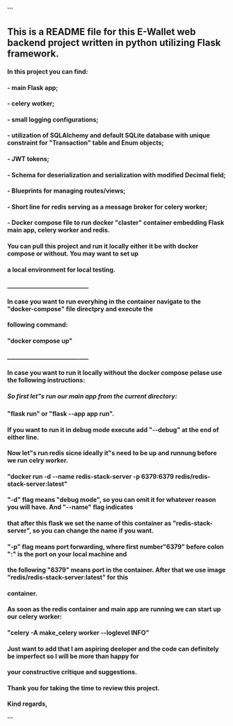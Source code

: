 '''
## This is a README file for this E-Wallet web backend project written in python utilizing Flask framework.
#### In this project you can find: 
#### - main Flask app;
#### - celery wotker;
#### - small logging configurations;
#### - utilization of SQLAlchemy and default SQLite database with unique constraint for "Transaction" table and Enum objects;
#### - JWT tokens; 
#### - Schema for deserialization and serialization with modified Decimal field;
#### - Blueprints for managing routes/views;
#### - Short line for redis serving as a message broker for celery worker;
#### - Docker compose file to run docker "claster" container embedding Flask main app, celery worker and redis.
#### You can pull this project and run it locally either it be with docker compose or without. You may want to set up
#### a local environment for local testing.
#### ____________________________

#### In case you want to run everyhing in the container navigate to the "docker-compose" file directpry and execute the 
#### following command:
#### "docker compose up"

#### ____________________________

#### In case you want to run it locally without the docker compose pelase use the following instructions:
##### So first let"s run our main app from the current directory:
#### "flask run" or "flask --app app run".
#### If you want to run it in debug mode execute add "--debug" at the end of either line.

#### Now let"s run redis sicne ideally it"s need to be up and runnung before we run celry worker.
#### "docker run -d --name redis-stack-server -p 6379:6379 redis/redis-stack-server:latest"
#### "-d" flag means "debug mode", so you can omit it for whatever reason you will have. And "--name" flag indicates
#### that after this flask we set the name of this container as "redis-stack-server", so you can change the name if you want.
#### "-p" flag means port forwarding, where first number"6379" before colon ":" is the port on your local machine and
#### the following "6379" means port in the container. After that we use image "redis/redis-stack-server:latest" for this
#### container.

#### As soon as the redis container and main app are running we can start up our celery worker:
#### "celery -A make_celery worker --loglevel INFO"


#### Just want to add that I am aspiring deeloper and the code can definitely be imperfect so I will be more than happy for
#### your constructive critique and suggestions.


#### Thank you for taking the time to review this project.

#### Kind regards,
'''
